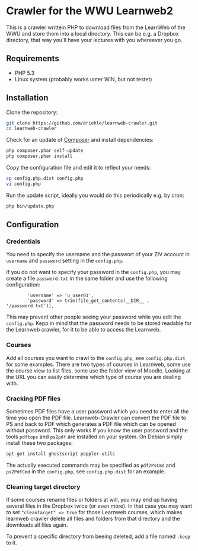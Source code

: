 Crawler for the WWU Learnweb2
=============================

This is a crawler writtein PHP to download files from the LearnWeb of the WWU and 
store them into a local directory. This can be e.g. a Dropbox directory, that way
you'll have your lectures with you whereever you go.


Requirements
------------

  * PHP 5.3
  * Linux system (probably works unter WIN, but not testet)
  

Installation
------------

Clone the repository:

```bash
git clone https://github.com/driehle/learnweb-crawler.git
cd learnweb-crawler
```

Check for an update of [Composer](http://getcomposer.org/) and install dependencies:

```bash
php composer.phar self-update
php composer.phar install
```

Copy the configuration file and edit it to reflect your needs:

```bash
cp config.php.dist config.php
vi config.php
```

Run the update script, ideally you would do this periodically e.g. by cron:

```bash
php bin/update.php
```


Configuration
-------------

### Credentials

You need to specify the username and the passwort of your ZIV account in `username` and `password` setting in the `config.php`.

If you do not want to specify your password in the `config.php`, you may create a file `password.txt` in the same folder and use the following configuration:

```
        'username' => 'u_user01',
        'password' => trim(file_get_contents(__DIR__ . '/password.txt')),
```

This may prevent other people seeing your password while you edit the `config.php`. Kepp in mind that the password needs to be stored readable for the Learnweb crawler, for it to be able to access the Learnweb.

### Courses

Add all courses you want to crawl to the `config.php`, see `config.php.dist` for some examples. There are two types of courses in Learnweb, some use the course view to list files, some use the folder view of Moodle. Looking at the URL you can easily determine which type of course you are dealing with.

### Cracking PDF files

Sometimes PDF files have a user password which you need to enter all the time you open the PDF file. Learnweb-Crawler can convert the PDF file to PS and back to PDF which generates a PDF file which can be opened without password. This only works if you know the user password and the tools `pdftops` and `ps2pdf` are installed on your system. On Debian simply install these two packages:

```bash
apt-get install ghostscript poppler-utils
```

The actually executed commands may be specified as `pdf2PsCmd` and `ps2PdfCmd` in the `config.php`, see `config.php.dist` for an example.

### Cleaning target directory

If some courses rename files or folders at will, you may end up having several files in the Dropbox twice (or even more). In that case you may want to set `"cleanTarget" => true` for those Learnweb courses, which makes learnweb crawler delete all files and folders from that directory and the downloads all files again.

To prevent a specific directory from beeing deleted, add a file named `.keep` to it.

